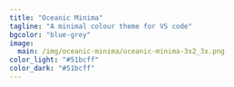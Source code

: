 ```yaml
---
title: "Oceanic Minima"
tagline: "A minimal colour theme for VS code"
bgcolor: "blue-grey"
image:
  main: /img/oceanic-minima/oceanic-minima-3x2_3x.png
color_light: "#51bcff"
color_dark: "#51bcff"
---
```

